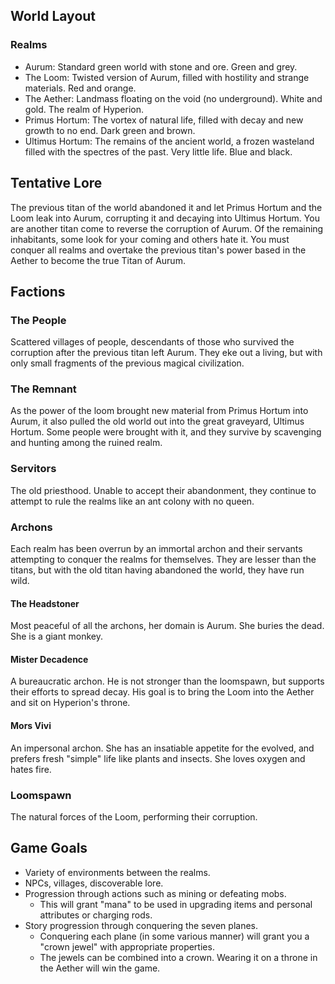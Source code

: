 ## World Layout
### Realms
* Aurum: Standard green world with stone and ore. Green and grey.
* The Loom: Twisted version of Aurum, filled with hostility and strange materials. Red and orange.
* The Aether: Landmass floating on the void (no underground). White and gold. The realm of Hyperion.
* Primus Hortum: The vortex of natural life, filled with decay and new growth to no end. Dark green and brown.
* Ultimus Hortum: The remains of the ancient world, a frozen wasteland filled with the spectres of the past. Very little life. Blue and black.

## Tentative Lore
The previous titan of the world abandoned it and let Primus Hortum and the Loom leak into Aurum, corrupting it and decaying into Ultimus Hortum.
You are another titan come to reverse the corruption of Aurum. Of the remaining inhabitants, some look for your coming and others hate it.
You must conquer all realms and overtake the previous titan's power based in the Aether to become the true Titan of Aurum.

## Factions
### The People
Scattered villages of people, descendants of those who survived the corruption after the previous titan left Aurum.
They eke out a living, but with only small fragments of the previous magical civilization.

### The Remnant
As the power of the loom brought new material from Primus Hortum into Aurum, it also pulled the old world out into the great graveyard, Ultimus Hortum.
Some people were brought with it, and they survive by scavenging and hunting among the ruined realm.

### Servitors
The old priesthood. Unable to accept their abandonment, they continue to attempt to rule the realms like an ant colony with no queen.

### Archons
Each realm has been overrun by an immortal archon and their servants attempting to conquer the realms for themselves.
They are lesser than the titans, but with the old titan having abandoned the world, they have run wild.

#### The Headstoner
Most peaceful of all the archons, her domain is Aurum. She buries the dead. She is a giant monkey.

#### Mister Decadence
A bureaucratic archon. He is not stronger than the loomspawn, but supports their efforts to spread decay. His goal is to bring the Loom into the Aether and sit on Hyperion's throne.

#### Mors Vivi
An impersonal archon. She has an insatiable appetite for the evolved, and prefers fresh "simple" life like plants and insects. She loves oxygen and hates fire.

### Loomspawn
The natural forces of the Loom, performing their corruption.

## Game Goals
* Variety of environments between the realms.
* NPCs, villages, discoverable lore.
* Progression through actions such as mining or defeating mobs.
	* This will grant "mana" to be used in upgrading items and personal attributes or charging rods.
* Story progression through conquering the seven planes.
	* Conquering each plane (in some various manner) will grant you a "crown jewel" with appropriate properties.
	* The jewels can be combined into a crown. Wearing it on a throne in the Aether will win the game.
